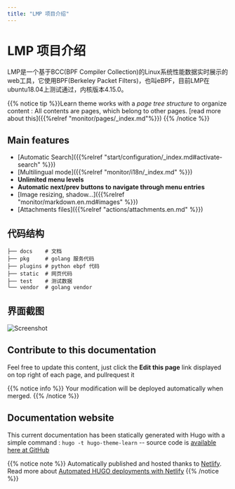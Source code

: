 ```yaml
---
title: "LMP 项目介绍"
---
```


# LMP 项目介绍

LMP是一个基于BCC(BPF Compiler Collection)的Linux系统性能数据实时展示的web工具，它使用BPF(Berkeley Packet Filters)，也叫eBPF，目前LMP在ubuntu18.04上测试通过，内核版本4.15.0。

{{% notice tip %}}Learn theme works with a _page tree structure_ to organize content : All contents are pages, which belong to other pages. [read more about this]({{%relref "monitor/pages/_index.md"%}}) 
{{% /notice %}}

## Main features

* [Automatic Search]({{%relref "start/configuration/_index.md#activate-search" %}})
* [Multilingual mode]({{%relref "monitor/i18n/_index.md" %}})
* **Unlimited menu levels**
* **Automatic next/prev buttons to navigate through menu entries**
* [Image resizing, shadow...]({{%relref "monitor/markdown.en.md#images" %}})
* [Attachments files]({{%relref "actions/attachments.en.md" %}})

## 代码结构
```
├── docs    # 文档
├── pkg     # golang 服务代码
├── plugins # python ebpf 代码
├── static  # 网页代码
├── test    # 测试数据
└── vendor  # golang vendor 
```
## 界面截图
![Screenshot](https://raw.githubusercontent.com/linuxkerneltravel/lmp/master/static/imgs/homepage.png)


## Contribute to this documentation
Feel free to update this content, just click the **Edit this page** link displayed on top right of each page, and pullrequest it

{{% notice info %}}
Your modification will be deployed automatically when merged.
{{% /notice %}}

## Documentation website
This current documentation has been statically generated with Hugo with a simple command : `hugo -t hugo-theme-learn` -- source code is [available here at GitHub](https://github.com/matcornic/hugo-theme-learn)

{{% notice note %}}
Automatically published and hosted thanks to [Netlify](https://www.netlify.com/). Read more about [Automated HUGO deployments with Netlify](https://www.netlify.com/blog/2015/07/30/hosting-hugo-on-netlifyinsanely-fast-deploys/)
{{% /notice %}}